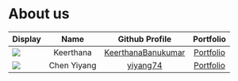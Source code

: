 # About us


| Display                                             |   Name    |                       Github Profile                        |                  Portfolio                   |
|-----------------------------------------------------|:---------:|:-----------------------------------------------------------:|:--------------------------------------------:|
| ![](https://via.placeholder.com/100.png?text=Photo) | Keerthana | [KeerthanaBanukumar](https://github.com/KeerthanaBanukumar) | [Portfolio](docs/team/KeerthanaBanukumar.md) |
| ![](https://via.placeholder.com/100.png?text=Photo) | Chen Yiyang |           [yiyang74](https://github.com/yiyang74)           | [Portfolio](docs/team/yiyang74.md) |
